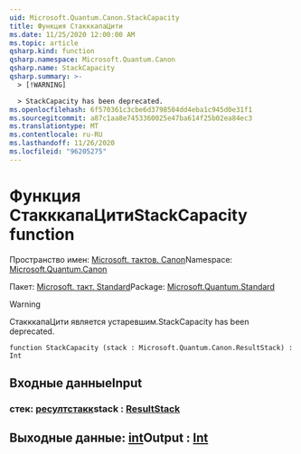 ```yaml
---
uid: Microsoft.Quantum.Canon.StackCapacity
title: Функция СтакккапаЦити
ms.date: 11/25/2020 12:00:00 AM
ms.topic: article
qsharp.kind: function
qsharp.namespace: Microsoft.Quantum.Canon
qsharp.name: StackCapacity
qsharp.summary: >-
  > [!WARNING]

  > StackCapacity has been deprecated.
ms.openlocfilehash: 6f570361c3cbe6d3798504dd4eba1c945d0e31f1
ms.sourcegitcommit: a87c1aa8e7453360025e47ba614f25b02ea84ec3
ms.translationtype: MT
ms.contentlocale: ru-RU
ms.lasthandoff: 11/26/2020
ms.locfileid: "96205275"
---
```

# <a name="stackcapacity-function"></a><span data-ttu-id="6a48b-102">Функция СтакккапаЦити</span><span class="sxs-lookup"><span data-stu-id="6a48b-102">StackCapacity function</span></span>

<span data-ttu-id="6a48b-103">Пространство имен: [Microsoft. тактов. Canon](xref:Microsoft.Quantum.Canon)</span><span class="sxs-lookup"><span data-stu-id="6a48b-103">Namespace: [Microsoft.Quantum.Canon](xref:Microsoft.Quantum.Canon)</span></span>

<span data-ttu-id="6a48b-104">Пакет: [Microsoft. такт. Standard](https://nuget.org/packages/Microsoft.Quantum.Standard)</span><span class="sxs-lookup"><span data-stu-id="6a48b-104">Package: [Microsoft.Quantum.Standard](https://nuget.org/packages/Microsoft.Quantum.Standard)</span></span>


> [!WARNING]
> <span data-ttu-id="6a48b-105">СтакккапаЦити является устаревшим.</span><span class="sxs-lookup"><span data-stu-id="6a48b-105">StackCapacity has been deprecated.</span></span>



```qsharp
function StackCapacity (stack : Microsoft.Quantum.Canon.ResultStack) : Int
```


## <a name="input"></a><span data-ttu-id="6a48b-106">Входные данные</span><span class="sxs-lookup"><span data-stu-id="6a48b-106">Input</span></span>

### <a name="stack--resultstack"></a><span data-ttu-id="6a48b-107">стек: [ресултстакк](xref:Microsoft.Quantum.Canon.ResultStack)</span><span class="sxs-lookup"><span data-stu-id="6a48b-107">stack : [ResultStack](xref:Microsoft.Quantum.Canon.ResultStack)</span></span>





## <a name="output--int"></a><span data-ttu-id="6a48b-108">Выходные данные: [int](xref:microsoft.quantum.lang-ref.int)</span><span class="sxs-lookup"><span data-stu-id="6a48b-108">Output : [Int](xref:microsoft.quantum.lang-ref.int)</span></span>


